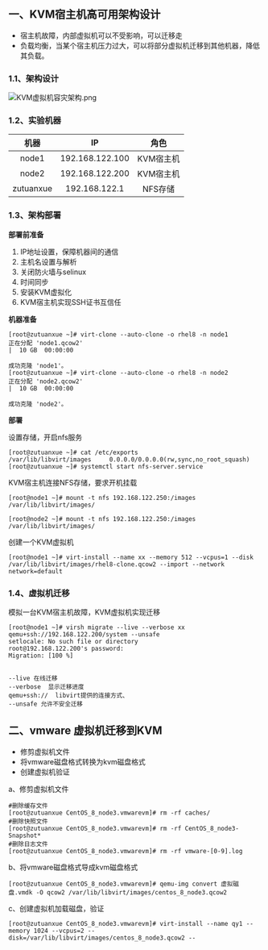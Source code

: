 ## 一、KVM宿主机高可用架构设计

- 宿主机故障，内部虚拟机可以不受影响，可以迁移走
- 负载均衡，当某个宿主机压力过大，可以将部分虚拟机迁移到其他机器，降低其负载。

### 1.1、架构设计

![KVM虚拟机容灾架构.png](https://www.zutuanxue.com:8000/static/media/images/2020/10/6/1601971892584.png)

### 1.2、实验机器

|   机器    |       IP        |   角色    |
| :-------: | :-------------: | :-------: |
|   node1   | 192.168.122.100 | KVM宿主机 |
|   node2   | 192.168.122.200 | KVM宿主机 |
| zutuanxue |  192.168.122.1  |  NFS存储  |

### 1.3、架构部署

**部署前准备**

1. IP地址设置，保障机器间的通信
2. 主机名设置与解析
3. 关闭防火墙与selinux
4. 时间同步
5. 安装KVM虚拟化
6. KVM宿主机实现SSH证书互信任

**机器准备**

```
[root@zutuanxue ~]# virt-clone --auto-clone -o rhel8 -n node1
正在分配 'node1.qcow2'                                                                                     |  10 GB  00:00:00     

成功克隆 'node1'。
[root@zutuanxue ~]# virt-clone --auto-clone -o rhel8 -n node2
正在分配 'node2.qcow2'                                                                                     |  10 GB  00:00:00     

成功克隆 'node2'。
```

**部署**

设置存储，开启nfs服务

```
[root@zutuanxue ~]# cat /etc/exports
/var/lib/libvirt/images     0.0.0.0/0.0.0.0(rw,sync,no_root_squash)
[root@zutuanxue ~]# systemctl start nfs-server.service
```

KVM宿主机连接NFS存储，要求开机挂载

```
[root@node1 ~]# mount -t nfs 192.168.122.250:/images /var/lib/libvirt/images/

[root@node2 ~]# mount -t nfs 192.168.122.250:/images /var/lib/libvirt/images/
```

创建一个KVM虚拟机

```
[root@node1 ~]# virt-install --name xx --memory 512 --vcpus=1 --disk /var/lib/libvirt/images/rhel8-clone.qcow2 --import --network network=default
```

### 1.4、虚拟机迁移

模拟一台KVM宿主机故障，KVM虚拟机实现迁移

```
[root@node1 ~]# virsh migrate --live --verbose xx qemu+ssh://192.168.122.200/system --unsafe
setlocale: No such file or directory
root@192.168.122.200's password: 
Migration: [100 %]


--live 在线迁移
--verbose  显示迁移进度
qemu+ssh://  libvirt提供的连接方式、
--unsafe 允许不安全迁移
```

## 二、vmware 虚拟机迁移到KVM

- 修剪虚拟机文件
- 将vmware磁盘格式转换为kvm磁盘格式
- 创建虚拟机验证

a、修剪虚拟机文件

```
#删除缓存文件
[root@zutuanxue CentOS_8_node3.vmwarevm]# rm -rf caches/
#删除快照文件
[root@zutuanxue CentOS_8_node3.vmwarevm]# rm -rf CentOS_8_node3-Snapshot*
#删除日志文件
[root@zutuanxue CentOS_8_node3.vmwarevm]# rm -rf vmware-[0-9].log
```

b、将vmware磁盘格式导成kvm磁盘格式

```
[root@zutuanxue CentOS_8_node3.vmwarevm]# qemu-img convert 虚拟磁盘.vmdk -O qcow2 /var/lib/libvirt/images/centos_8_node3.qcow2
```

c、创建虚拟机加载磁盘，验证

```
[root@zutuanxue CentOS_8_node3.vmwarevm]# virt-install --name qy1 --memory 1024 --vcpus=2 --disk=/var/lib/libvirt/images/centos_8_node3.qcow2 --
```